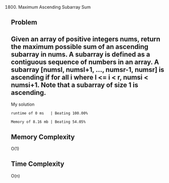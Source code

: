 1800. Maximum Ascending Subarray Sum

Problem
------------------------------------------------------------------------------------------------------------------------------------------------------------------------------------------------------------------------------------------------------------------------
Given an array of positive integers nums, return the maximum possible sum of an ascending subarray in nums.
A subarray is defined as a contiguous sequence of numbers in an array.
A subarray [numsl, numsl+1, ..., numsr-1, numsr] is ascending if for all i where l <= i < r, numsi  < numsi+1. Note that a subarray of size 1 is ascending.
------------------------------------------------------------------------------------------------------------------------------------------------------------------------------------------------------------------------------------------------------------------------

My solution 
    
    runtime of 0 ms   | Beating 100.00%
    
    Memory of 8.16 mb | Beating 54.05%


Memory Complexity
------------------------------------------------------------------
O(1)

Time Complexity
------------------------------------------------------------------
O(n)
